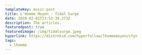```yaml
---
templateKey: music-post
title: L'Homme Moyen - Tidal Surge
date: 2018-02-01T13:53:39.273Z
description: The articles.
featuredpost: true
featuredimage: /img/tidalsurge.jpeg
hyperlink: https://distrokid.com/hyperfollow/lhommemoyen/cYyn
tags:
  - lhomme
---
```


